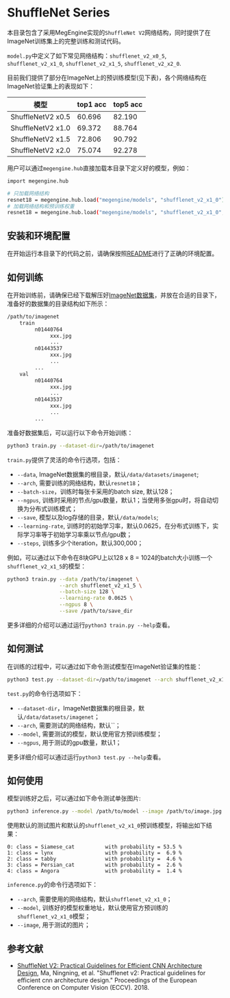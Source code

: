 # ShuffleNet Series

本目录包含了采用MegEngine实现的`ShuffleNet V2`网络结构，同时提供了在ImageNet训练集上的完整训练和测试代码。

`model.py`中定义了如下常见网络结构：`shufflenet_v2_x0_5`, `shufflenet_v2_x1_0`, `shufflenet_v2_x1_5`, `shufflenet_v2_x2_0`.

目前我们提供了部分在ImageNet上的预训练模型(见下表)，各个网络结构在ImageNet验证集上的表现如下：

| 模型 | top1 acc | top5 acc |
| --- | --- | --- |
| ShuffleNetV2 x0.5 |  60.696  |  82.190  | 
| ShuffleNetV2 x1.0 |  69.372  |  88.764  | 
| ShuffleNetV2 x1.5 |  72.806  |  90.792  | 
| ShuffleNetV2 x2.0 |  75.074  |  92.278  | 

用户可以通过`megengine.hub`直接加载本目录下定义好的模型，例如：

```bash
import megengine.hub

# 只加载网络结构
resnet18 = megengine.hub.load("megengine/models", "shufflenet_v2_x1_0")
# 加载网络结构和预训练权重
resnet18 = megengine.hub.load("megengine/models", "shufflenet_v2_x1_0", pretrained=True)
```

## 安装和环境配置

在开始运行本目录下的代码之前，请确保按照[README](../../../../README.md)进行了正确的环境配置。

## 如何训练

在开始训练前，请确保已经下载解压好[ImageNet数据集](http://image-net.org/download)，并放在合适的目录下，准备好的数据集的目录结构如下所示：

```bash
/path/to/imagenet
    train
         n01440764
              xxx.jpg
              ...
         n01443537
              xxx.jpg
              ...
         ...
    val
         n01440764
              xxx.jpg
              ...
         n01443537
              xxx.jpg
              ...
         ...
```

准备好数据集后，可以运行以下命令开始训练：

```bash
python3 train.py --dataset-dir=/path/to/imagenet
```

`train.py`提供了灵活的命令行选项，包括：

- `--data`, ImageNet数据集的根目录，默认`/data/datasets/imagenet`;
- `--arch`, 需要训练的网络结构，默认`resnet18`；
- `--batch-size`，训练时每张卡采用的batch size, 默认128；
- `--ngpus`, 训练时采用的节点/gpu数量，默认1；当使用多张gpu时，将自动切换为分布式训练模式；
- `--save`, 模型以及log存储的目录，默认`/data/models`;
- `--learning-rate`, 训练时的初始学习率，默认0.0625，在分布式训练下，实际学习率等于初始学习率乘以节点/gpu数；
- `--steps`, 训练多少个iteration，默认300,000；

例如，可以通过以下命令在8块GPU上以128 x 8 = 1024的batch大小训练一个`shufflenet_v2_x1_5`的模型：

```bash
python3 train.py --data /path/to/imagenet \
                 --arch shufflenet_v2_x1_5 \
                 --batch-size 128 \
                 --learning-rate 0.0625 \
                 --ngpus 8 \
                 --save /path/to/save_dir
```

更多详细的介绍可以通过运行`python3 train.py --help`查看。

## 如何测试

在训练的过程中，可以通过如下命令测试模型在ImageNet验证集的性能：

```bash
python3 test.py --dataset-dir=/path/to/imagenet --arch shufflenet_v2_x1_5 --model /path/to/model -ngpus 1
```

`test.py`的命令行选项如下：

- `--dataset-dir`，ImageNet数据集的根目录，默认`/data/datasets/imagenet`；
- `--arch`, 需要测试的网络结构，默认``；
- `--model`, 需要测试的模型，默认使用官方预训练模型；
- `--ngpus`, 用于测试的gpu数量，默认1；

更多详细介绍可以通过运行`python3 test.py --help`查看。

## 如何使用

模型训练好之后，可以通过如下命令测试单张图片:

```bash
python3 inference.py --model /path/to/model --image /path/to/image.jpg
```

使用默认的测试图片和默认的`shufflenet_v2_x1_0`预训练模型，将输出如下结果：
```
0: class = Siamese_cat          with probability = 53.5 %
1: class = lynx                 with probability =  6.9 %
2: class = tabby                with probability =  4.6 %
3: class = Persian_cat          with probability =  2.6 %
4: class = Angora               with probability =  1.4 %
```

`inference.py`的命令行选项如下：

- `--arch`, 需要使用的网络结构，默认`shufflenet_v2_x1_0`；
- `--model`, 训练好的模型权重地址，默认使用官方预训练的`shufflenet_v2_x1_0`模型；
- `--image`, 用于测试的图片；

## 参考文献

- [ShuffleNet V2: Practical Guidelines for Efficient CNN Architecture Design](https://arxiv.org/abs/1807.11164), Ma, Ningning, et al. "Shufflenet v2: Practical guidelines for efficient cnn architecture design." Proceedings of the European Conference on Computer Vision (ECCV). 2018.
